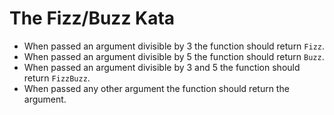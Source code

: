 # The Fizz/Buzz Kata

- When passed an argument divisible by 3 the function should return `Fizz`.
- When passed an argument divisible by 5 the function should return `Buzz`.
- When passed an argument divisible by 3 and 5 the function should return `FizzBuzz`.
- When passed any other argument the function should return the argument.